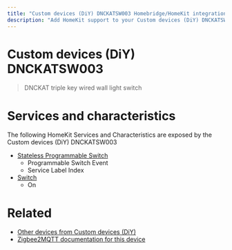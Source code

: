```yaml
---
title: "Custom devices (DiY) DNCKATSW003 Homebridge/HomeKit integration"
description: "Add HomeKit support to your Custom devices (DiY) DNCKATSW003, using Homebridge, Zigbee2MQTT and homebridge-z2m."
---
```

<!---
This file has been GENERATED using src/docgen/docgen.ts
DO NOT EDIT THIS FILE MANUALLY!
-->
# Custom devices (DiY) DNCKATSW003
> DNCKAT triple key wired wall light switch


# Services and characteristics
The following HomeKit Services and Characteristics are exposed by
the Custom devices (DiY) DNCKATSW003

* [Stateless Programmable Switch](../../action.md)
  * Programmable Switch Event
  * Service Label Index
* [Switch](../../switch.md)
  * On


# Related
* [Other devices from Custom devices (DiY)](../index.md#custom_devices_diy)
* [Zigbee2MQTT documentation for this device](https://www.zigbee2mqtt.io/devices/DNCKATSW003.html)